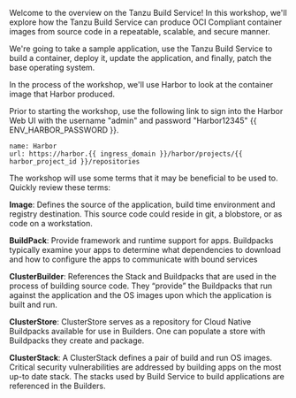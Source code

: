 Welcome to the overview on the Tanzu Build Service! In this workshop, we'll explore how the Tanzu Build Service can produce OCI Compliant container images from source code in a repeatable, scalable, and secure manner.  

We're going to take a sample application, use the Tanzu Build Service to build a container, deploy it, update the application, and finally, patch the base operating system.

In the process of the workshop, we'll use Harbor to look at the container image that Harbor produced.  

Prior to starting the workshop, use the following link to sign into the Harbor Web UI with the username "admin" and password "Harbor12345" {{ ENV_HARBOR_PASSWORD }}.

```dashboard:create-dashboard
name: Harbor
url: https://harbor.{{ ingress_domain }}/harbor/projects/{{ harbor_project_id }}/repositories
```

The workshop will use some terms that it may be beneficial to be used to.  Quickly review these terms:

**Image**: Defines the source of the application, build time environment and registry destination. This source code could reside in git, a blobstore, or as code on a workstation.

**BuildPack**: Provide framework and runtime support for apps. Buildpacks typically examine your apps to determine what dependencies to download and how to configure the apps to communicate with bound services

**ClusterBuilder**: References the Stack and Buildpacks that are used in the process of building source code. They “provide” the Buildpacks that run against the application and the OS images upon which the application is built and run.

**ClusterStore**: ClusterStore serves as a repository for Cloud Native Buildpacks available for use in Builders. One can populate a store with Buildpacks they create and package.

**ClusterStack**: A ClusterStack defines a pair of build and run OS images. Critical security vulnerabilities are addressed by building apps on the most up-to date stack. The stacks used by Build Service to build applications are referenced in the Builders.